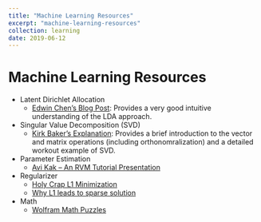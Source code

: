 ```yaml
---
title: "Machine Learning Resources"
excerpt: "machine-learning-resources"
collection: learning
date: 2019-06-12
---
```


Machine Learning Resources
======

- Latent Dirichlet Allocation
    - [Edwin Chen’s Blog Post](http://blog.echen.me/2011/08/22/introduction-to-latent-dirichlet-allocation/): Provides a very good intuitive understanding of the LDA approach.
- Singular Value Decomposition (SVD)
    - [Kirk Baker’s Explanation](http://www.cs.wits.ac.za/~michael/SVDTut.pdf): Provides a brief introduction to the vector and matrix operations (including orthonomralization) and a detailed workout example of SVD.
- Parameter Estimation
    - [Avi Kak – An RVM Tutorial Presentation](https://engineering.purdue.edu/kak/Trinity.pdf)
- Regularizer
    - [Holy Crap L1 Minimization](http://holycrapscience.tumblr.com/post/1241604136/holy-crap-l1-minimization)
    - [Why L1 leads to sparse solution](http://metaoptimize.com/qa/questions/7624/why-does-l1-regularization-lead-to-sparse-solutions)
- Math
    - [Wolfram Math Puzzles](http://mathworld.wolfram.com/topics/Puzzles.html)
